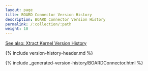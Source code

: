 ```yaml
---
layout: page
title: BOARD Connector Version History
description: BOARD Connector Version History
permalink: /:collection/:path
weight: 10
---
```


[See also: Xtract Kernel Version History](./xtract-kernel-version-history)

{% include version-history-header.md %}


{% include _generated-version-history/BOARDConnector.html %}
